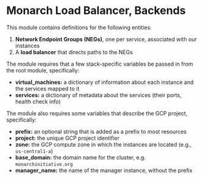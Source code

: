 # Monarch Load Balancer, Backends

This module contains definitions for the following entities:
1. **Network Endpoint Groups (NEGs)**, one per service, associated with our instances
2. A **load balancer** that directs paths to the NEGs

The module requires that a few stack-specific variables be passed in from the root module, specifically:
- **virtual_machines:** a dictionary of information about each instance and the services mapped to it
- **services:** a dictionary of metadata about the services (their ports, health check info)

The module also requires some variables that describe the GCP project, specifically:
- **prefix:** an optional string that is added as a prefix to most resources
- **project:** the unique GCP project identifier
- **zone:** the GCP compute zone in which the instances are located (e.g., `us-central1-a`)
- **base_domain:** the domain name for the cluster, e.g. `monarchinitiative.org`
- **manager_name:** the name of the manager instance, without the prefix
